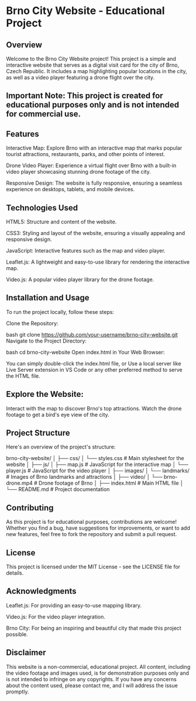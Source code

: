 # Brno City Website - Educational Project

## Overview

Welcome to the Brno City Website project! This project is a simple and interactive website that serves as a digital visit card for the city of Brno, Czech Republic. It includes a map highlighting popular locations in the city, as well as a video player featuring a drone flight over the city.

## Important Note: This project is created for educational purposes only and is not intended for commercial use.

## Features

  Interactive Map: 
    Explore Brno with an interactive map that marks popular tourist attractions, restaurants, parks, and other points of interest.

  Drone Video Player: 
    Experience a virtual flight over Brno with a built-in video player showcasing stunning drone footage of the city.

  Responsive Design: 
    The website is fully responsive, ensuring a seamless experience on desktops, tablets, and mobile devices.

## Technologies Used

  HTML5: 
    Structure and content of the website.
  
  CSS3: 
    Styling and layout of the website, ensuring a visually appealing and responsive design.
  
  JavaScript: 
    Interactive features such as the map and video player.

  Leaflet.js: 
    A lightweight and easy-to-use library for rendering the interactive map.


  Video.js: 
    A popular video player library for the drone footage.

## Installation and Usage

To run the project locally, follow these steps:

Clone the Repository:

  bash
  git clone https://github.com/your-username/brno-city-website.git 
  Navigate to the Project Directory:

  bash
  cd brno-city-website
  Open index.html in Your Web Browser:

  You can simply double-click the index.html file, or
  Use a local server like Live Server extension in VS Code or any other preferred method to serve the HTML file.
## Explore the Website:

  Interact with the map to discover Brno's top attractions.
  Watch the drone footage to get a bird's eye view of the city.

## Project Structure

  Here's an overview of the project's structure:

brno-city-website/
│
├── css/
│   └── styles.css        # Main stylesheet for the website
│
├── js/
│   ├── map.js            # JavaScript for the interactive map
│   └── player.js         # JavaScript for the video player
│
├── images/
│   └── landmarks/        # Images of Brno landmarks and attractions
│
├── video/
│   └── brno-drone.mp4    # Drone footage of Brno
│
├── index.html            # Main HTML file
│
└── README.md             # Project documentation

## Contributing
  As this project is for educational purposes, contributions are welcome! Whether you find a bug, have suggestions for improvements, or want to add new features, feel free to fork the repository and submit a pull request.

## License
  This project is licensed under the MIT License - see the LICENSE file for details.

## Acknowledgments
  
  Leaflet.js: 
    For providing an easy-to-use mapping library.

  Video.js: 
    For the video player integration.

  Brno City: 
    For being an inspiring and beautiful city that made this project possible.

## Disclaimer

This website is a non-commercial, educational project. All content, including the video footage and images used, is for demonstration purposes only and is not intended to infringe on any copyrights. If you have any concerns about the content used, please contact me, and I will address the issue promptly.

